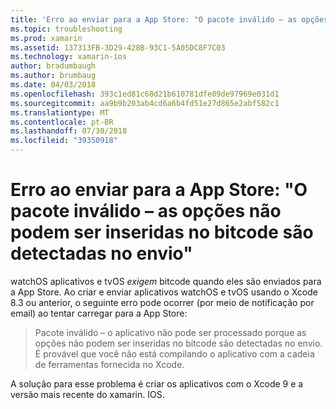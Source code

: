 ```yaml
---
title: 'Erro ao enviar para a App Store: "O pacote inválido – as opções não podem ser inseridas no bitcode são detectadas no envio"'
ms.topic: troubleshooting
ms.prod: xamarin
ms.assetid: 137313FB-3D29-428B-93C1-5A05DC8F7C03
ms.technology: xamarin-ios
author: bradumbaugh
ms.author: brumbaug
ms.date: 04/03/2018
ms.openlocfilehash: 393c1ed81c68d21b610781dfe09de97969e031d1
ms.sourcegitcommit: aa9b9b203ab4cd6a6b4fd51e27d865e2abf582c1
ms.translationtype: MT
ms.contentlocale: pt-BR
ms.lasthandoff: 07/30/2018
ms.locfileid: "39350918"
---
```

# <a name="error-when-submitting-to-app-store-invalid-bundle---options-not-allowed-to-be-embedded-in-bitcode-are-detected-in-the-submission"></a>Erro ao enviar para a App Store: "O pacote inválido – as opções não podem ser inseridas no bitcode são detectadas no envio"

watchOS aplicativos e tvOS _exigem_ bitcode quando eles são enviados para a App Store. Ao criar e enviar aplicativos watchOS e tvOS usando o Xcode 8.3 ou anterior, o seguinte erro pode ocorrer (por meio de notificação por email) ao tentar carregar para a App Store:

>Pacote inválido – o aplicativo não pode ser processado porque as opções não podem ser inseridas no bitcode são detectadas no envio. É provável que você não está compilando o aplicativo com a cadeia de ferramentas fornecida no Xcode.

A solução para esse problema é criar os aplicativos com o Xcode 9 e a versão mais recente do xamarin. IOS.
